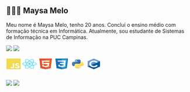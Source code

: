 ## 👩🏻‍💻 Maysa Melo

Meu nome é Maysa Melo, tenho 20 anos. Concluí o ensino médio com formação técnica em Informática. Atualmente, sou estudante de Sistemas de Informação na PUC Campinas.

<div>
  <img height="180em" src="https://github-readme-stats.vercel.app/api?username=maysa-melo&show_icons=true&theme=tokyonight&include_all_commits=true&count_private=true"/>
  <img height="180em" src="https://github-readme-stats.vercel.app/api/top-langs/?username=maysa-melo&layout=compact&langs_count=168&theme=tokyonight"/>
</div>

<div style="display: inline_block"><br>
  <img align="center" alt="Maysa-Js" height="30" width="40" title="JavaScript" src="https://raw.githubusercontent.com/devicons/devicon/master/icons/javascript/javascript-plain.svg">
  <img align="center" alt="Maysa-React" height="30" width="40" title="React" src="https://raw.githubusercontent.com/devicons/devicon/master/icons/react/react-original.svg">
  <img align="center" alt="Maysa-HTML" height="30" width="40" title="HTML" src="https://raw.githubusercontent.com/devicons/devicon/master/icons/html5/html5-original.svg">
  <img align="center" alt="Maysa-CSS" height="30" width="40" title="CSS" src="https://raw.githubusercontent.com/devicons/devicon/master/icons/css3/css3-original.svg">
  <img align="center" alt="Maysa-Python" height="30" width="40" title="Python" src="https://raw.githubusercontent.com/devicons/devicon/master/icons/python/python-original.svg">
  <img align="center" alt="Maysa-C" height="30" width="40" title="C" src="https://raw.githubusercontent.com/devicons/devicon/master/icons/c/c-original.svg">
</div>
  
##
 
<div> 
  <a href = "maysam.g.r.m@gmail.com"><img src="https://img.shields.io/badge/-Gmail-%23333?style=for-the-badge&logo=gmail&logoColor=white" target="_blank"></a>
  <a href="https://www.linkedin.com/in/maysa-melo/" target="_blank"><img src="https://img.shields.io/badge/-LinkedIn-%230077B5?style=for-the-badge&logo=linkedin&logoColor=white" target="_blank"></a> 
</div>
